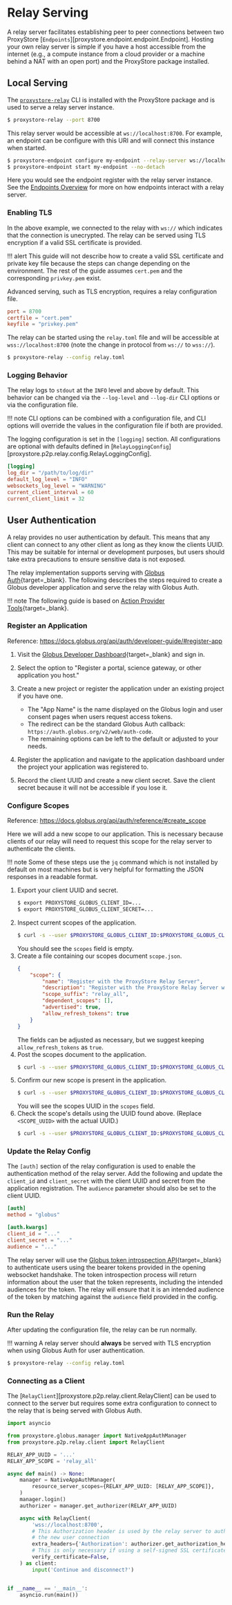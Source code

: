 # Relay Serving

A relay server facilitates establishing peer to peer connections between
two ProxyStore [`Endpoints`][proxystore.endpoint.endpoint.Endpoint].
Hosting your own relay server is simple if you have a host accessible from the
internet (e.g., a compute instance from a cloud provider or a machine behind a
NAT with an open port) and the ProxyStore package installed.

## Local Serving

The [`proxystore-relay`](../api/cli.md#proxystore-relay) CLI is installed with
the ProxyStore package and is used to serve a relay server instance.

```bash
$ proxystore-relay --port 8700
```

This relay server would be accessible at `ws://localhost:8700`. For example,
an endpoint can be configure with this URI and will connect this instance
when started.

```bash
$ proxystore-endpoint configure my-endpoint --relay-server ws://localhost:8700`
$ proxystore-endpoint start my-endpoint --no-detach
```

Here you would see the endpoint register with the relay server instance. See
the [Endpoints Overview](endpoints.md) for more on how endpoints interact
with a relay server.

### Enabling TLS

In the above example, we connected to the relay with `ws://` which indicates
that the connection is unecrypted. The relay can be served using TLS
encryption if a valid SSL certificate is provided.

!!! alert
    This guide will not describe how to create a valid SSL certificate and
    private key file because the steps can change depending on the
    environment. The rest of the guide assumes `cert.pem` and the
    corresponding `privkey.pem` exist.

Advanced serving, such as TLS encryption, requires a relay configuration file.

```toml title="relay.toml"
port = 8700
certfile = "cert.pem"
keyfile = "privkey.pem"
```

The relay can be started using the `relay.toml` file and will be accessible
at `wss://localhost:8700` (note the change in protocol from `ws://` to
`wss://`).

```bash
$ proxystore-relay --config relay.toml
```

### Logging Behavior

The relay logs to `stdout` at the `INFO` level and above by default. This
behavior can be changed via the `--log-level` and `--log-dir` CLI
options or via the configuration file.

!!! note
    CLI options can be combined with a configuration file, and CLI options
    will override the values in the configuration file if both are provided.

The logging configuration is set in the `[logging]` section. All
configurations are optional with defaults defined in
[`RelayLoggingConfig`][proxystore.p2p.relay.config.RelayLoggingConfig].

```toml title="relay.toml"
[logging]
log_dir = "/path/to/log/dir"
default_log_level = "INFO"
websockets_log_level = "WARNING"
current_client_interval = 60
current_client_limit = 32
```

## User Authentication

A relay provides no user authentication by default. This means that any client
can connect to any other client as long as they know the clients UUID. This
may be suitable for internal or development purposes, but users should take
extra precautions to ensure sensitive data is not exposed.

The relay implementation supports serving with
[Globus Auth](https://www.globus.org/globus-auth-service){target=_blank}.
The following describes the steps required to create a Globus developer
application and serve the relay with Globus Auth.

!!! note
    The following guide is based on
    [Action Provider Tools](https://action-provider-tools.readthedocs.io/en/latest/setting_up_auth.html){target=_blank}.

### Register an Application

Reference: https://docs.globus.org/api/auth/developer-guide/#register-app

1. Visit the
   [Globus Developer Dashboard](https://app.globus.org/settings/developers/){target=_blank}
   and sign in.
2. Select the option to "Register a portal, science gateway, or other
   application you host."
3. Create a new project or register the application under an existing project
   if you have one.

    * The "App Name" is the name displayed on the Globus login and user
      consent pages when users request access tokens.
    * The redirect can be the standard Globus Auth callback:
      `https://auth.globus.org/v2/web/auth-code`.
    * The remaining options can be left to the default or adjusted to your
      needs.

4. Register the application and navigate to the application dashboard under the
   project your application was registered to.
5. Record the client UUID and create a new client secret. Save the client
   secret because it will not be accessible if you lose it.

### Configure Scopes

Reference: https://docs.globus.org/api/auth/reference/#create_scope

Here we will add a new scope to our application. This is necessary because
clients of our relay will need to request this scope for the relay server
to authenticate the clients.

!!! note
    Some of these steps use the `jq` command which is not installed by default
    on most machines but is very helpful for formatting the JSON responses
    in a readable format.

1. Export your client UUID and secret.
   ```bash
   $ export PROXYSTORE_GLOBUS_CLIENT_ID=...
   $ export PROXYSTORE_GLOBUS_CLIENT_SECRET=...
   ```
2. Inspect current scopes of the application.
   ```bash
   $ curl -s --user $PROXYSTORE_GLOBUS_CLIENT_ID:$PROXYSTORE_GLOBUS_CLIENT_SECRET https://auth.globus.org/v2/api/clients/$PROXYSTORE_GLOBUS_CLIENT_ID | jq
   ```
   You should see the `scopes` field is empty.
3. Create a file containing our scopes document `scope.json`.
   ```json
   {
       "scope": {
           "name": "Register with the ProxyStore Relay Server",
           "description": "Register with the ProxyStore Relay Server which enables peer connection with other ProxyStore Endpoints owned by you.",
           "scope_suffix": "relay_all",
           "dependent_scopes": [],
           "advertised": true,
           "allow_refresh_tokens": true
       }
   }
   ```
   The fields can be adjusted as necessary, but we suggest keeping
   `allow_refresh_tokens` as `true`.
4. Post the scopes document to the application.
   ```bash
   $ curl -s --user $PROXYSTORE_GLOBUS_CLIENT_ID:$PROXYSTORE_GLOBUS_CLIENT_SECRET -H 'Content-Type: application/json' -XPOST https://auth.globus.org/v2/api/clients/$PROXYSTORE_GLOBUS_CLIENT_ID/scopes -d @scope.json | jq
   ```
5. Confirm our new scope is present in the application.
   ```bash
   $ curl -s --user $PROXYSTORE_GLOBUS_CLIENT_ID:$PROXYSTORE_GLOBUS_CLIENT_SECRET https://auth.globus.org/v2/api/clients/$PROXYSTORE_GLOBUS_CLIENT_ID | jq
   ```
   You will see the scopes UUID in the `scopes` field.
6. Check the scope's details using the UUID found above. (Replace
   `<SCOPE_UUID>` with the actual UUID.)
   ```bash
   $ curl -s --user $PROXYSTORE_GLOBUS_CLIENT_ID:$PROXYSTORE_GLOBUS_CLIENT_SECRET https://auth.globus.org/v2/api/scopes/<SCOPE_UUID> | jq
   ```

### Update the Relay Config

The `[auth]` section of the relay configuration is used to enable
the authentication method of the relay server. Add the following and update
the `client_id` and `client_secret` with the client UUID and secret from the
application registration. The `audience` parameter should also be set to the
client UUID.

```toml title="relay.toml"
[auth]
method = "globus"

[auth.kwargs]
client_id = "..."
client_secret = "..."
audience = "..."
```

The relay server will use the
[Globus token introspection API](https://docs.globus.org/api/auth/reference/#token-introspect){target=_blank}
to authenticate users using the bearer tokens provided in the opening
websocket handshake. The token introspection process will return information
about the user that the token represents, including the intended audiences for
the token. The relay will ensure that it is an intended audience of the token
by matching against the `audience` field provided in the config.

### Run the Relay

After updating the configuration file, the relay can be run normally.

!!! warning
    A relay server should **always** be served with TLS encryption when
    using Globus Auth for user authentication.

```bash
$ proxystore-relay --config relay.toml
```

### Connecting as a Client

The [`RelayClient`][proxystore.p2p.relay.client.RelayClient] can be used to
connect to the server but requires some extra configuration to connect to
the relay that is being served with Globus Auth.

```python
import asyncio

from proxystore.globus.manager import NativeAppAuthManager
from proxystore.p2p.relay.client import RelayClient

RELAY_APP_UUID = '...'
RELAY_APP_SCOPE = 'relay_all'

async def main() -> None:
    manager = NativeAppAuthManager(
        resource_server_scopes={RELAY_APP_UUID: [RELAY_APP_SCOPE]},
    )
    manager.login()
    authorizer = manager.get_authorizer(RELAY_APP_UUID)

    async with RelayClient(
        'wss://localhost:8700',
        # This Authorization header is used by the relay server to authenticate
        # the new user connection
        extra_headers={'Authorization': authorizer.get_authorization_header()},
        # This is only necessary if using a self-signed SSL certificate.
        verify_certificate=False,
    ) as client:
        input('Continue and disconnect?')


if __name__ == '__main__':
    asyncio.run(main())
```
